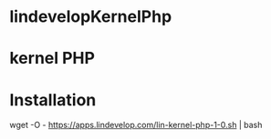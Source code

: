 # lindevelopKernelPhp
# kernel PHP

# Installation

wget -O - https://apps.lindevelop.com/lin-kernel-php-1-0.sh | bash
